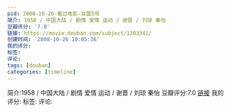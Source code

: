 ```yaml
---
pid: 2008-10-26-看过电影-女篮5号
简介: 1958 / 中国大陆 / 剧情 爱情 运动 / 谢晋 / 刘琼 秦怡
豆瓣评分: '7.0'
链接: https://movie.douban.com/subject/1303341/
创建时间: '2008-10-26 10:05:36'
我的评分:
标签:
评论:
tags: [douban]
categories: [timeline]
---
```

简介:1958 / 中国大陆 / 剧情 爱情 运动 / 谢晋 / 刘琼 秦怡
豆瓣评分:7.0
[链接](https://movie.douban.com/subject/1303341/)
我的评分:
标签:
评论:
